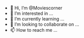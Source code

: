 - 👋 Hi, I’m @Moviescorner
- 👀 I’m interested in ...
- 🌱 I’m currently learning ...
- 💞️ I’m looking to collaborate on ...
- 📫 How to reach me ...

<!---
Moviescorner/Moviescorner is a ✨ special ✨ repository because its `README.md` (this file) appears on your GitHub profile.
You can click the Preview link to take a look at your changes.
--->
